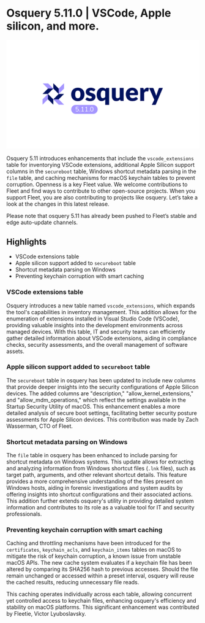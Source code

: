 # Osquery 5.11.0 | VSCode, Apple silicon, and more.

![osquery 5.11.0](../website/assets/images/articles/osquery-5.11.0-cover-1600x900@2x.png)

Osquery 5.11 introduces enhancements that include the `vscode_extensions` table for inventorying VSCode extensions, additional Apple Silicon support columns in the `secureboot` table, Windows shortcut metadata parsing in the `file` table, and caching mechanisms for macOS keychain tables to prevent corruption. Openness is a key Fleet value. We welcome contributions to Fleet and find ways to contribute to other open-source projects. When you support Fleet, you are also contributing to projects like osquery. Let’s take a look at the changes in this latest release.

Please note that osquery 5.11 has already been pushed to Fleet’s stable and edge auto-update channels.


## Highlights



* VSCode extensions table
* Apple silicon support added to `secureboot` table
* Shortcut metadata parsing on Windows
* Preventing keychain corruption with smart caching


### VSCode extensions table

Osquery introduces a new table named `vscode_extensions`, which expands the tool's capabilities in inventory management. This addition allows for the enumeration of extensions installed in Visual Studio Code (VSCode), providing valuable insights into the development environments across managed devices. With this table, IT and security teams can efficiently gather detailed information about VSCode extensions, aiding in compliance checks, security assessments, and the overall management of software assets.


### Apple silicon support added to `secureboot` table

The `secureboot` table in osquery has been updated to include new columns that provide deeper insights into the security configurations of Apple Silicon devices. The added columns are "description," "allow_kernel_extensions," and "allow_mdm_operations," which reflect the settings available in the Startup Security Utility of macOS. This enhancement enables a more detailed analysis of secure boot settings, facilitating better security posture assessments for Apple Silicon devices. This contribution was made by Zach Wasserman, CTO of Fleet.


### Shortcut metadata parsing on Windows

The `file` table in osquery has been enhanced to include parsing for shortcut metadata on Windows systems. This update allows for extracting and analyzing information from Windows shortcut files (`.lnk` files), such as target path, arguments, and other relevant shortcut details. This feature provides a more comprehensive understanding of the files present on Windows hosts, aiding in forensic investigations and system audits by offering insights into shortcut configurations and their associated actions. This addition further extends osquery's utility in providing detailed system information and contributes to its role as a valuable tool for IT and security professionals.


### Preventing keychain corruption with smart caching

Caching and throttling mechanisms have been introduced for the `certificates`, `keychain_acls`, and `keychain_items` tables on macOS to mitigate the risk of keychain corruption, a known issue from unstable macOS APIs. The new cache system evaluates if a keychain file has been altered by comparing its SHA256 hash to previous accesses. Should the file remain unchanged or accessed within a preset interval, osquery will reuse the cached results, reducing unnecessary file reads.

This caching operates individually across each table, allowing concurrent yet controlled access to keychain files, enhancing osquery's efficiency and stability on macOS platforms. This significant enhancement was contributed by Fleetie, Victor Lyuboslavsky.


<meta name="category" value="releases">
<meta name="authorFullName" value="JD Strong">
<meta name="authorGitHubUsername" value="spokanemac">
<meta name="publishedOn" value="2024-02-16">
<meta name="articleTitle" value="osquery 5.11.0 | VSCode, Apple silicon, and more">
<meta name="articleImageUrl" value="../website/assets/images/articles/osquery-5.11.0-cover-1600x900@2x.png">
